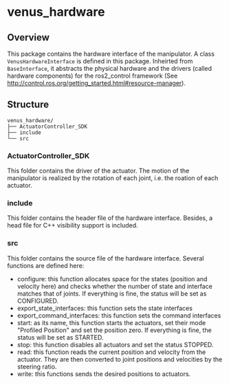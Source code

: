 # venus_hardware
## Overview
This package contains the hardware interface of the manipulator. A class `VenusHardwareInterface` is defined in this package. Inheirted from `BaseInterface`, it abstracts the physical hardware and the drivers (called hardware components) for the ros2_control framework (See http://control.ros.org/getting_started.html#resource-manager). 


## Structure
```
venus_hardware/
├── ActuatorController_SDK
├── include
└── src
```
### ActuatorController_SDK
This folder contains the driver of the actuator. The motion of the manipulator is realized by the rotation of each joint, i.e. the roation of each actuator. 

### include
This folder contains the header file of the hardware interface. Besides, a head file for C++ visibility support is included.  

### src
This folder contains the source file of the hardware interface. Several functions are defined here:
- configure: this function allocates space for the states (position and velocity here) and checks whether the number of state and interface matches that of joints. If everything is fine, the status will be set as CONFIGURED.
- export_state_interfaces: this function sets the state interfaces
- export_command_interfaces: this function sets the command interfaces
- start: as its name, this function starts the actuators, set their mode "Profiled Position" and set the position zero. If everything is fine, the status will be set as STARTED.
- stop: this function disables all actuators and set the status STOPPED.
- read: this function reads the current position and velocity from the actuator. They are then converted to joint positions and velocities by the steering ratio. 
- write: this functions sends the desired positions to actuators. 